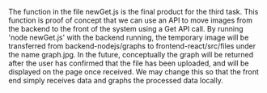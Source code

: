 The function in the file newGet.js is the final product for the third task. This function is proof of concept that we can use an API to move images from the backend to the front of the system using a Get API call. By running 'node newGet.js' with the backend running, the temporary image will be transferred from backend-nodejs/graphs to frontend-react/src/files under the name graph.jpg. In the future, conceptually the graph will be returned after the user has confirmed that the file has been uploaded, and will be displayed on the page once received. We may change this so that the front end simply receives data and graphs the processed data locally.
